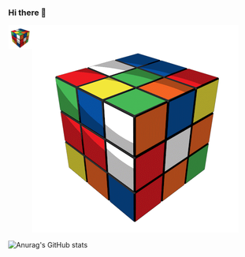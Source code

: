 ### Hi there 👋

<!--
**barbarabr1to/barbarabr1to** is a ✨ _special_ ✨ repository because its `README.md` (this file) appears on your GitHub profile.

Here are some ideas to get you started:

- 🔭 I’m currently working on ...
- 🌱 I’m currently learning ...
- 👯 I’m looking to collaborate on ...
- 🤔 I’m looking for help with ...
- 💬 Ask me about ...
- 📫 How to reach me: ...
- 😄 Pronouns: ...
- ⚡ Fun fact: ...
-->

![cube](/cube.gif)
<a href="url"><img src="cube.gif" align="left" height="48" width="48" ></a>

![Anurag's GitHub stats](https://github-readme-stats.vercel.app/api?username=BarbaraBrito&show_icons=true&theme=radical)

